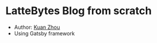 # LatteBytes Blog from scratch

- Author: [Kuan Zhou](https://www.linkedin.com/in/kuanzhou/)
- Using Gatsby framework